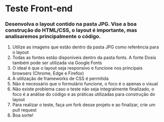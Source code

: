 # Teste Front-end

### Desenvolva o layout contido na pasta JPG. Vise a boa construção do HTML/CSS, o layout é importante, mas analisaremos principalmente o código.

1. Utilize as imagens que estão dentro da pasta JPG como referência para o layout
2. Todas as fontes estão disponíveis dentro da pasta fonts. A fonte Dosis também pode ser utilizada via Google Fonts
3. O ideal é que o layout seja responsivo e funcione nos principais browsers (Chrome, Edge e Firefox)
4. A utilização de frameworks de CSS é permitida
5. Não é necessário que o formulário funcione, o foco é o apenas o visual
6. Não existe problema caso o teste não seja integralmente finalizado, o foco é a análise do código e as práticas utilizadas para construção do layout
7. Para realizar o teste, faça um fork desse projeto e ao finalizar, crie um pull request
8. Boa sorte!
